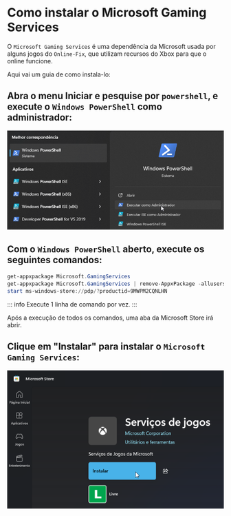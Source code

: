 # Como instalar o Microsoft Gaming Services

O `Microsoft Gaming Services` é uma dependência da Microsoft usada por alguns jogos do `Online-Fix`, que utilizam recursos do Xbox para que o online funcione.

Aqui vai um guia de como instala-lo:

## Abra o menu Iniciar e pesquise por `powershell`, e execute o `Windows PowerShell` **como administrador**:

![Powershell](/assets/guias/powershell.png)

## Com o `Windows PowerShell` aberto, execute os seguintes comandos:

```powershell
get-appxpackage Microsoft.GamingServices
get-appxpackage Microsoft.GamingServices | remove-AppxPackage -allusers
start ms-windows-store://pdp/?productid=9MWPM2CQNLHN
```

::: info Execute 1 linha de comando por vez.
:::

Após a execução de todos os comandos, uma aba da Microsoft Store irá abrir.

## Clique em "Instalar" para instalar o `Microsoft Gaming Services`:

![Microsoft Gaming Services](assets/guias/gaming-services.png)


